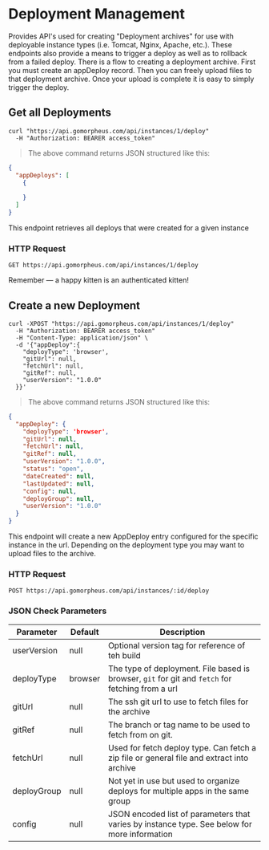 # Deployment Management

Provides API's used for creating "Deployment archives" for use with deployable instance types (i.e. Tomcat, Nginx, Apache, etc.). These endpoints also provide a means to trigger a deploy as well as to rollback from a failed deploy. There is a flow to creating a deployment archive. First you must create an appDeploy record. Then you can freely upload files to that deployment archive. Once your upload is complete it is easy to simply trigger the deploy.

## Get all Deployments

```shell
curl "https://api.gomorpheus.com/api/instances/1/deploy"
  -H "Authorization: BEARER access_token"
```

> The above command returns JSON structured like this:

```json
{
  "appDeploys": [
    {
      
    }
  ]
}
```

This endpoint retrieves all deploys that were created for a given instance

### HTTP Request

`GET https://api.gomorpheus.com/api/instances/1/deploy`


<aside class="success">
Remember — a happy kitten is an authenticated kitten!
</aside>

## Create a new Deployment

```shell
curl -XPOST "https://api.gomorpheus.com/api/instances/1/deploy"
  -H "Authorization: BEARER access_token"
  -H "Content-Type: application/json" \
  -d '{"appDeploy":{
    "deployType": 'browser',
    "gitUrl": null,
    "fetchUrl": null,
    "gitRef": null,
    "userVersion": "1.0.0"
  }}'
```

> The above command returns JSON structured like this:

```json
{
  "appDeploy": {
  	"deployType": 'browser',
    "gitUrl": null,
    "fetchUrl": null,
    "gitRef": null,
    "userVersion": "1.0.0",
    "status": "open",
    "dateCreated": null,
    "lastUpdated": null,
    "config": null,
    "deployGroup": null,
    "userVersion": "1.0.0"
  }
}
```

This endpoint will create a new AppDeploy entry configured for the specific instance in the url. Depending on the deployment type you may want to upload files to the archive.

### HTTP Request

`POST https://api.gomorpheus.com/api/instances/:id/deploy`

### JSON Check Parameters

Parameter | Default | Description
--------- | ------- | -----------
userVersion | null | Optional version tag for reference of teh build
deployType | browser | The type of deployment. File based is browser, `git` for git and `fetch` for fetching from a url
gitUrl | null | The ssh git url to use to fetch files for the archive
gitRef | null | The branch or tag name to be used to fetch from on git.
fetchUrl | null | Used for fetch deploy type. Can fetch a zip file or general file and extract into archive
deployGroup | null | Not yet in use but used to organize deploys for multiple apps in the same group
config | null | JSON encoded list of parameters that varies by instance type. See below for more information
